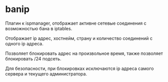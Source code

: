 # banip
Плагин к ispmanager, отображает активне сетевые соединения с возможностью бана в iptables.

Отображает ip адрес, хостнейм, страну и количество соединений с одного ip адреса.

Позволяет блокировать адрес на произвольное время, также позволяет блокировать /24 подсеть.

Для безопасности, при блокировках исключаются ip адреса самого сервера и текущего администратора.
